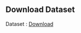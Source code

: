 ## Download Dataset 

Dataset  : [Download](https://drive.google.com/file/d/1fKsLuJEoMKjHuWs2oNMg1kfqYbPFo4Zu/view?usp=sharing)